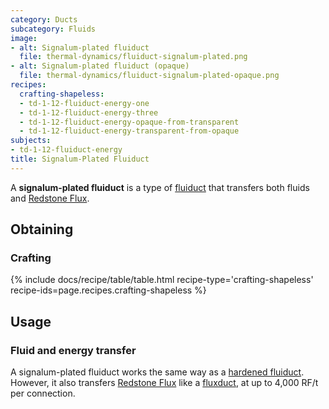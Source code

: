 ```yaml
---
category: Ducts
subcategory: Fluids
image:
- alt: Signalum-plated fluiduct
  file: thermal-dynamics/fluiduct-signalum-plated.png
- alt: Signalum-plated fluiduct (opaque)
  file: thermal-dynamics/fluiduct-signalum-plated-opaque.png
recipes:
  crafting-shapeless:
  - td-1-12-fluiduct-energy-one
  - td-1-12-fluiduct-energy-three
  - td-1-12-fluiduct-energy-opaque-from-transparent
  - td-1-12-fluiduct-energy-transparent-from-opaque
subjects:
- td-1-12-fluiduct-energy
title: Signalum-Plated Fluiduct
---
```


A **signalum-plated fluiduct** is a type of [fluiduct](../fluiduct/) that
transfers both fluids and [Redstone Flux](/docs/redstone-flux/).


Obtaining
---------

### Crafting
{% include docs/recipe/table/table.html recipe-type='crafting-shapeless' recipe-ids=page.recipes.crafting-shapeless %}


Usage
-----

### Fluid and energy transfer
A signalum-plated fluiduct works the same way as a [hardened
fluiduct](../hardened-fluiduct/). However, it also transfers [Redstone
Flux](/docs/redstone-flux/) like a [fluxduct](../fluxducts/), at up to 4,000
RF/t per connection.
